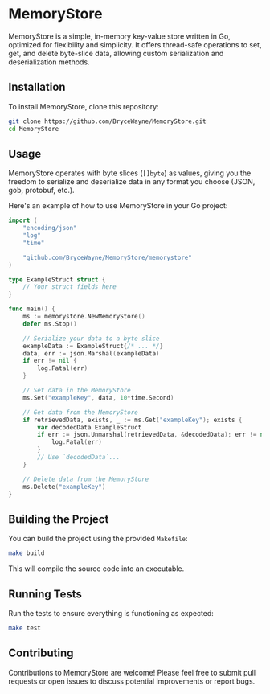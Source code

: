 # MemoryStore

MemoryStore is a simple, in-memory key-value store written in Go, optimized for flexibility and simplicity. It offers thread-safe operations to set, get, and delete byte-slice data, allowing custom serialization and deserialization methods.

## Installation

To install MemoryStore, clone this repository:

```bash
git clone https://github.com/BryceWayne/MemoryStore.git
cd MemoryStore
```

## Usage

MemoryStore operates with byte slices (`[]byte`) as values, giving you the freedom to serialize and deserialize data in any format you choose (JSON, gob, protobuf, etc.).

Here's an example of how to use MemoryStore in your Go project:

```go
import (
    "encoding/json"
    "log"
    "time"

    "github.com/BryceWayne/MemoryStore/memorystore"
)

type ExampleStruct struct {
    // Your struct fields here
}

func main() {
    ms := memorystore.NewMemoryStore()
    defer ms.Stop()

    // Serialize your data to a byte slice
    exampleData := ExampleStruct{/* ... */}
    data, err := json.Marshal(exampleData)
    if err != nil {
        log.Fatal(err)
    }

    // Set data in the MemoryStore
    ms.Set("exampleKey", data, 10*time.Second)

    // Get data from the MemoryStore
    if retrievedData, exists, _ := ms.Get("exampleKey"); exists {
        var decodedData ExampleStruct
        if err := json.Unmarshal(retrievedData, &decodedData); err != nil {
            log.Fatal(err)
        }
        // Use `decodedData`...
    }

    // Delete data from the MemoryStore
    ms.Delete("exampleKey")
}
```

## Building the Project

You can build the project using the provided `Makefile`:

```bash
make build
```

This will compile the source code into an executable.

## Running Tests

Run the tests to ensure everything is functioning as expected:

```bash
make test
```

## Contributing

Contributions to MemoryStore are welcome! Please feel free to submit pull requests or open issues to discuss potential improvements or report bugs.
